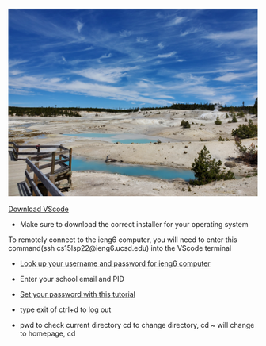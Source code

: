 ![yellowstone](Yellowstone.jpg)

[Download VScode](https://code.visualstudio.com/Download)
* Make sure to download the correct installer for your operating system

To remotely connect to the ieng6 computer, you will need to enter this command(ssh cs15lsp22<username>@ieng6.ucsd.edu) into the VScode terminal
* [Look up your username and password for ieng6 computer](https://sdacs.ucsd.edu/~icc/index.php)
* Enter your school email and PID
* [Set your password with this tutorial](https://cdn-uploads.piazza.com/paste/ktv2gnof3sx5bf/181c3cb053df5cf1ccaf0457f56f12a2e5aa90b139aef8c2ea8fcc590f02fadf/How-to-Reset-your-Password.pdf)
  
* type exit of ctrl+d to log out
* pwd to check current directory
  cd to change directory, cd ~ will change to homepage, cd 
